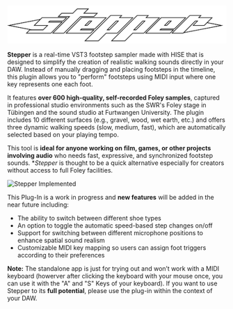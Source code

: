 ![Stepper Logo](Images/Logo_2.png)


**Stepper** is a real-time VST3 footstep sampler made with HISE that is designed to simplify the creation of realistic walking sounds directly in your DAW. Instead of manually dragging and placing footsteps in the timeline, this plugin allows you to "perform" footsteps using MIDI input where one key represents one each foot.

It features **over 600 high-quality, self-recorded Foley samples**, captured in professional studio environments such as the SWR's Foley stage in Tübingen and the sound studio at Furtwangen University. The plugin includes 10 different surfaces (e.g., gravel, wood, wet earth, etc.) and offers three dynamic walking speeds (slow, medium, fast), which are automatically selected based on your playing tempo.

This tool is **ideal for anyone working on film, games, or other projects involving audio** who needs fast, expressive, and synchronized footstep sounds. **Stepper* is thought to be a quick alternative especially for creators without access to full Foley facilities.

![Stepper Implemented](Images/Stepper_FL_Studio.png)

This Plug-In is a work in progress and **new features** will be added in the near future including:
- The ability to switch between different shoe types 
- An option to toggle the automatic speed-based step changes on/off
- Support for switching between different microphone positions to enhance spatial sound realism
- Customizable MIDI key mapping so users can assign foot triggers according to their preferences


**Note:** The standalone app is just for trying out and won’t work with a MIDI keyboard (howerver after clicking the keyboard with your mouse once, you can use it with the "A" and "S" Keys of your keyboard). If you want to use Stepper to its **full potential**, please use the plug-in within the context of your DAW.
